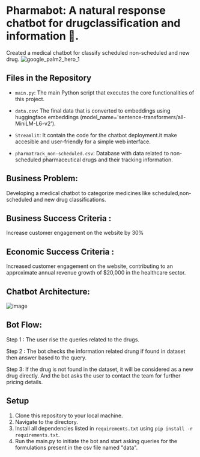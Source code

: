 
#  Pharmabot: A natural response chatbot for drugclassification and information 🤖.

 Created a medical chatbot for classify scheduled non-scheduled and new drug.
![google_palm2_hero_1](https://github.com/code-red-Marshall/Pharmabot--LLM-chatbot/assets/82904501/6f377da5-54ec-444e-982d-3136664b49c9)




## Files in the Repository
- `main.py`: The main Python script that executes the core functionalities of this project.

- `data.csv`: The final data that is converted to embeddings using huggingface embeddings (model_name='sentence-transformers/all-MiniLM-L6-v2').
- `Streamlit`: It contain the code for the chatbot deployment.it make accesible and user-friendly for a simple web interface. 
- `pharmatrack_non-scheduled.csv`: Database with data related to non-scheduled pharmaceutical drugs and their tracking information.

## Business Problem: 
Developing a medical chatbot to categorize medicines  like scheduled,non-scheduled and new drug classifications.
## Business Success Criteria :
Increase customer engagement on the website by 30%
## Economic Success Criteria :
Increased customer engagement on the website, contributing to an approximate annual revenue growth of $20,000 in the healthcare sector.

## Chatbot Architecture: 

![image](https://github.com/user-attachments/assets/d0c198b5-968c-4949-af21-1012e7d6b9c1)

## Bot Flow:

Step 1 : The user rise the queries related to the drugs.

Step 2 : The bot checks the information related drung if found in dataset then answer based to the query.

Step 3: If the drug is not found in the dataset, it will be considered as a new drug directly. And the bot asks the user to contact the team for further pricing details.
 
## Setup

1. Clone this repository to your local machine.
2. Navigate to the directory.
3. Install all dependencies listed in `requirements.txt` using `pip install -r requirements.txt`.
4. Run the main.py to initiate the bot and start asking queries for the formulations present in the csv file named "data".
